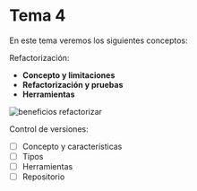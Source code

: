 # Tema 4
En este tema veremos los siguientes conceptos:

Refactorización:
- **Concepto y limitaciones**
- **Refactorización y pruebas**
- **Herramientas**

![beneficios refactorizar](https://xurxodev.com/content/images/2022/11/beneficios-refactoring.png)

Control de versiones:
- [ ] Concepto y características
- [ ] Tipos
- [ ] Herramientas
- [ ] Repositorio
